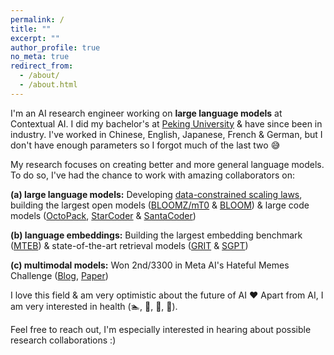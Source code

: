 ```yaml
---
permalink: /
title: ""
excerpt: ""
author_profile: true
no_meta: true
redirect_from: 
  - /about/
  - /about.html
---
```


I'm an AI research engineer working on **large language models** at Contextual AI. I did my bachelor's at [Peking University](https://en.wikipedia.org/wiki/Peking_University) & have since been in industry. I've worked in Chinese, English, Japanese, French & German, but I don't have enough parameters so I forgot much of the last two 😅

My research focuses on creating better and more general language models. To do so, I've had the chance to work with amazing collaborators on:

**(a) large language models:** Developing [data-constrained scaling laws](https://arxiv.org/abs/2305.16264), building the largest open models ([BLOOMZ/mT0](https://arxiv.org/abs/2211.01786) & [BLOOM](https://arxiv.org/abs/2211.05100)) & large code models ([OctoPack](https://arxiv.org/abs/2308.07124), [StarCoder](https://arxiv.org/abs/2305.06161) & [SantaCoder](https://arxiv.org/abs/2301.03988))

**(b) language embeddings:** Building the largest embedding benchmark ([MTEB](https://arxiv.org/abs/2210.07316)) & state-of-the-art retrieval models ([GRIT](https://arxiv.org/abs/2402.09906) & [SGPT](https://arxiv.org/abs/2202.08904))

**(c) multimodal models:** Won 2nd/3300 in Meta AI's Hateful Memes Challenge ([Blog](https://ai.facebook.com/blog/hateful-memes-challenge-winners/), [Paper](https://arxiv.org/abs/2012.07788))

I love this field & am very optimistic about the future of AI ❤️ Apart from AI, I am very interested in health (🏊, 🎾, 🏃, 🌸).

Feel free to reach out, I'm especially interested in hearing about possible research collaborations :)


<!-- News
======
- May 2021: 
- April 2021:
-->
